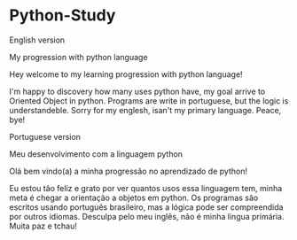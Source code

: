 # Python-Study
English version

My progression with python language

Hey welcome to my learning progression with python language!

I'm happy to discovery how many uses python have, my goal arrive to Oriented Object in python.
Programs are write in portuguese, but the logic is understandeble.
Sorry for my englesh, isan't my primary language. Peace, bye!

Portuguese version

Meu desenvolvimento com a linguagem python

Olá bem vindo(a) a minha progressão no aprendizado de python!

Eu estou tão feliz e grato por ver quantos usos essa linguagem tem, minha meta é chegar a orientação a objetos em python.
Os programas são escritos usando português brasileiro, mas a lógica pode ser compreendida por outros idiomas.
Desculpa pelo meu inglês, não é minha lingua primária. Muita paz e tchau!
